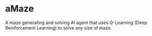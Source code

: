 # aMaze

A maze generating and solving AI agent that uses Q-Learning (Deep Reinforcement Learning) to solve any size of maze. 
